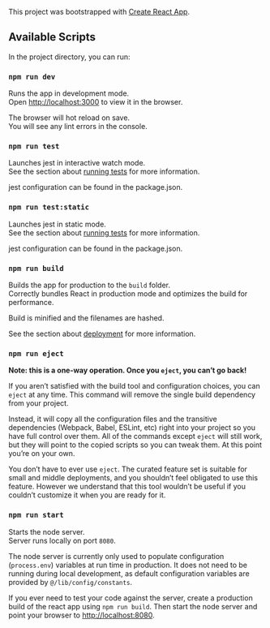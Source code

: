 This project was bootstrapped with [Create React App](https://github.com/facebook/create-react-app).

## Available Scripts

In the project directory, you can run:

### `npm run dev`

Runs the app in development mode.<br />
Open [http://localhost:3000](http://localhost:3000) to view it in the browser.

The browser will hot reload on save.<br />
You will see any lint errors in the console.

### `npm run test`

Launches jest in interactive watch mode.<br />
See the section about [running tests](https://facebook.github.io/create-react-app/docs/running-tests) for more information.

jest configuration can be found in the package.json.

### `npm run test:static`

Launches jest in static mode.<br />
See the section about [running tests](https://facebook.github.io/create-react-app/docs/running-tests) for more information.

jest configuration can be found in the package.json.

### `npm run build`

Builds the app for production to the `build` folder.<br />
Correctly bundles React in production mode and optimizes the build for performance.

Build is minified and the filenames are hashed.

See the section about [deployment](https://facebook.github.io/create-react-app/docs/deployment) for more information.

### `npm run eject`

**Note: this is a one-way operation. Once you `eject`, you can’t go back!**

If you aren’t satisfied with the build tool and configuration choices, you can `eject` at any time. This command will remove the single build dependency from your project.

Instead, it will copy all the configuration files and the transitive dependencies (Webpack, Babel, ESLint, etc) right into your project so you have full control over them. All of the commands except `eject` will still work, but they will point to the copied scripts so you can tweak them. At this point you’re on your own.

You don’t have to ever use `eject`. The curated feature set is suitable for small and middle deployments, and you shouldn’t feel obligated to use this feature. However we understand that this tool wouldn’t be useful if you couldn’t customize it when you are ready for it.

### `npm run start`

Starts the node server.<br />
Server runs locally on port `8080`.

The node server is currently only used to populate configuration (`process.env`) variables at run time in production. It does not need to be running during local development, as default configuration variables are provided by `@/lib/config/constants`.

If you ever need to test your code against the server, create a production build of the react app using `npm run build`. Then start the node server and point your browser to [http://localhost:8080](http://localhost:8080).
